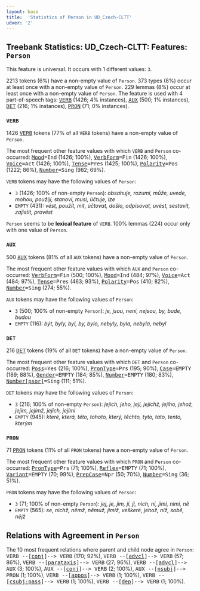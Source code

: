 ```yaml
---
layout: base
title:  'Statistics of Person in UD_Czech-CLTT'
udver: '2'
---
```


## Treebank Statistics: UD_Czech-CLTT: Features: `Person`

This feature is universal.
It occurs with 1 different values: `3`.

2213 tokens (6%) have a non-empty value of `Person`.
373 types (8%) occur at least once with a non-empty value of `Person`.
229 lemmas (8%) occur at least once with a non-empty value of `Person`.
The feature is used with 4 part-of-speech tags: <tt><a href="cs_cltt-pos-VERB.html">VERB</a></tt> (1426; 4% instances), <tt><a href="cs_cltt-pos-AUX.html">AUX</a></tt> (500; 1% instances), <tt><a href="cs_cltt-pos-DET.html">DET</a></tt> (216; 1% instances), <tt><a href="cs_cltt-pos-PRON.html">PRON</a></tt> (71; 0% instances).

### `VERB`

1426 <tt><a href="cs_cltt-pos-VERB.html">VERB</a></tt> tokens (77% of all `VERB` tokens) have a non-empty value of `Person`.

The most frequent other feature values with which `VERB` and `Person` co-occurred: <tt><a href="cs_cltt-feat-Mood.html">Mood</a></tt><tt>=Ind</tt> (1426; 100%), <tt><a href="cs_cltt-feat-VerbForm.html">VerbForm</a></tt><tt>=Fin</tt> (1426; 100%), <tt><a href="cs_cltt-feat-Voice.html">Voice</a></tt><tt>=Act</tt> (1426; 100%), <tt><a href="cs_cltt-feat-Tense.html">Tense</a></tt><tt>=Pres</tt> (1425; 100%), <tt><a href="cs_cltt-feat-Polarity.html">Polarity</a></tt><tt>=Pos</tt> (1222; 86%), <tt><a href="cs_cltt-feat-Number.html">Number</a></tt><tt>=Sing</tt> (982; 69%).

`VERB` tokens may have the following values of `Person`:

* `3` (1426; 100% of non-empty `Person`): <em>obsahuje, rozumí, může, uvede, mohou, použijí, stanoví, musí, účtuje, lze</em>
* `EMPTY` (431): <em>vést, použít, mít, účtovat, došlo, odpisovat, uvést, sestavit, zajistit, provést</em>

`Person` seems to be **lexical feature** of `VERB`. 100% lemmas (224) occur only with one value of `Person`.

### `AUX`

500 <tt><a href="cs_cltt-pos-AUX.html">AUX</a></tt> tokens (81% of all `AUX` tokens) have a non-empty value of `Person`.

The most frequent other feature values with which `AUX` and `Person` co-occurred: <tt><a href="cs_cltt-feat-VerbForm.html">VerbForm</a></tt><tt>=Fin</tt> (500; 100%), <tt><a href="cs_cltt-feat-Mood.html">Mood</a></tt><tt>=Ind</tt> (484; 97%), <tt><a href="cs_cltt-feat-Voice.html">Voice</a></tt><tt>=Act</tt> (484; 97%), <tt><a href="cs_cltt-feat-Tense.html">Tense</a></tt><tt>=Pres</tt> (463; 93%), <tt><a href="cs_cltt-feat-Polarity.html">Polarity</a></tt><tt>=Pos</tt> (410; 82%), <tt><a href="cs_cltt-feat-Number.html">Number</a></tt><tt>=Sing</tt> (274; 55%).

`AUX` tokens may have the following values of `Person`:

* `3` (500; 100% of non-empty `Person`): <em>je, jsou, není, nejsou, by, bude, budou</em>
* `EMPTY` (116): <em>být, byly, byl, by, bylo, nebyly, byla, nebyla, nebyl</em>

### `DET`

216 <tt><a href="cs_cltt-pos-DET.html">DET</a></tt> tokens (19% of all `DET` tokens) have a non-empty value of `Person`.

The most frequent other feature values with which `DET` and `Person` co-occurred: <tt><a href="cs_cltt-feat-Poss.html">Poss</a></tt><tt>=Yes</tt> (216; 100%), <tt><a href="cs_cltt-feat-PronType.html">PronType</a></tt><tt>=Prs</tt> (195; 90%), <tt><a href="cs_cltt-feat-Case.html">Case</a></tt><tt>=EMPTY</tt> (189; 88%), <tt><a href="cs_cltt-feat-Gender.html">Gender</a></tt><tt>=EMPTY</tt> (184; 85%), <tt><a href="cs_cltt-feat-Number.html">Number</a></tt><tt>=EMPTY</tt> (180; 83%), <tt><a href="cs_cltt-feat-Number-psor.html">Number[psor]</a></tt><tt>=Sing</tt> (111; 51%).

`DET` tokens may have the following values of `Person`:

* `3` (216; 100% of non-empty `Person`): <em>jejich, jeho, její, jejichž, jejího, jehož, jejím, jejímž, jejích, jejími</em>
* `EMPTY` (945): <em>které, která, této, tohoto, který, těchto, tyto, tato, tento, kterým</em>

### `PRON`

71 <tt><a href="cs_cltt-pos-PRON.html">PRON</a></tt> tokens (11% of all `PRON` tokens) have a non-empty value of `Person`.

The most frequent other feature values with which `PRON` and `Person` co-occurred: <tt><a href="cs_cltt-feat-PronType.html">PronType</a></tt><tt>=Prs</tt> (71; 100%), <tt><a href="cs_cltt-feat-Reflex.html">Reflex</a></tt><tt>=EMPTY</tt> (71; 100%), <tt><a href="cs_cltt-feat-Variant.html">Variant</a></tt><tt>=EMPTY</tt> (70; 99%), <tt><a href="cs_cltt-feat-PrepCase.html">PrepCase</a></tt><tt>=Npr</tt> (50; 70%), <tt><a href="cs_cltt-feat-Number.html">Number</a></tt><tt>=Sing</tt> (36; 51%).

`PRON` tokens may have the following values of `Person`:

* `3` (71; 100% of non-empty `Person`): <em>jej, je, jim, jí, ji, nich, ní, jimi, nimi, ně</em>
* `EMPTY` (565): <em>se, nichž, němž, němuž, jimiž, veškeré, jehož, níž, sobě, nějž</em>

## Relations with Agreement in `Person`

The 10 most frequent relations where parent and child node agree in `Person`:
<tt>VERB --[<tt><a href="cs_cltt-dep-conj.html">conj</a></tt>]--> VERB</tt> (170; 92%),
<tt>VERB --[<tt><a href="cs_cltt-dep-advcl.html">advcl</a></tt>]--> VERB</tt> (57; 86%),
<tt>VERB --[<tt><a href="cs_cltt-dep-parataxis.html">parataxis</a></tt>]--> VERB</tt> (27; 96%),
<tt>VERB --[<tt><a href="cs_cltt-dep-advcl.html">advcl</a></tt>]--> AUX</tt> (3; 100%),
<tt>AUX --[<tt><a href="cs_cltt-dep-conj.html">conj</a></tt>]--> VERB</tt> (2; 100%),
<tt>AUX --[<tt><a href="cs_cltt-dep-nsubj.html">nsubj</a></tt>]--> PRON</tt> (1; 100%),
<tt>VERB --[<tt><a href="cs_cltt-dep-appos.html">appos</a></tt>]--> VERB</tt> (1; 100%),
<tt>VERB --[<tt><a href="cs_cltt-dep-csubj-pass.html">csubj:pass</a></tt>]--> VERB</tt> (1; 100%),
<tt>VERB --[<tt><a href="cs_cltt-dep-dep.html">dep</a></tt>]--> VERB</tt> (1; 100%).


